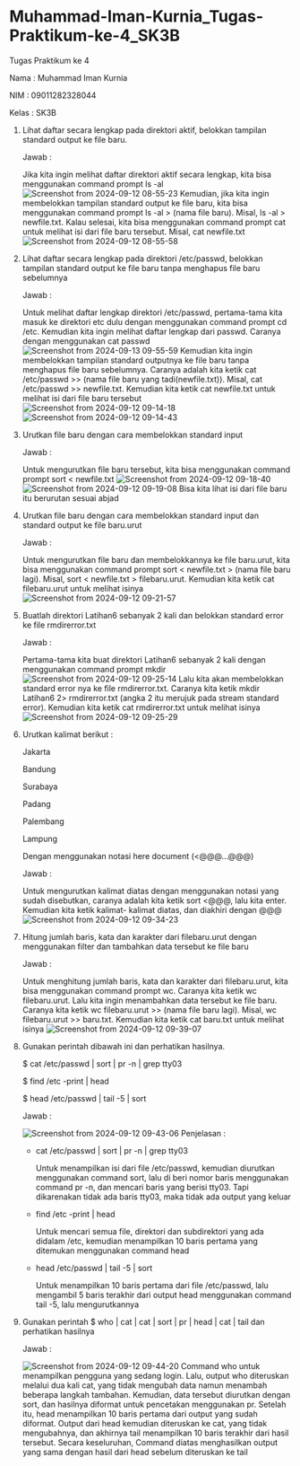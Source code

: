 # Muhammad-Iman-Kurnia_Tugas-Praktikum-ke-4_SK3B

Tugas Praktikum ke 4

Nama   : Muhammad Iman Kurnia

NIM    : 09011282328044

Kelas  : SK3B 

1. Lihat daftar secara lengkap pada direktori aktif,  belokkan tampilan standard output ke file baru.

   Jawab :

   Jika kita ingin melihat daftar direktori aktif secara lengkap, kita bisa menggunakan command prompt ls -al
   ![Screenshot from 2024-09-12 08-55-23](https://github.com/user-attachments/assets/86711a2d-ebb2-4139-abc3-fd7786a60eef)
   Kemudian, jika kita ingin membelokkan tampilan standard output ke file baru, kita bisa menggunakan command prompt ls -al > (nama file baru). Misal, ls -al > newfile.txt.
   Kalau selesai, kita bisa menggunakan command prompt cat untuk melihat isi dari file baru tersebut. Misal, cat newfile.txt
   ![Screenshot from 2024-09-12 08-55-58](https://github.com/user-attachments/assets/953288d3-c434-4a5b-8772-dcdca8ae1cd3)

2. Lihat daftar secara lengkap pada direktori /etc/passwd, belokkan tampilan standard output ke file baru tanpa menghapus file baru sebelumnya

   Jawab :

   Untuk melihat daftar lengkap direktori /etc/passwd, pertama-tama kita masuk ke direktori etc dulu dengan menggunakan command prompt cd /etc. Kemudian kita ingin melihat      daftar lengkap dari passwd. Caranya dengan menggunakan cat passwd
   ![Screenshot from 2024-09-13 09-55-59](https://github.com/user-attachments/assets/7a5be843-f080-4cb1-97f6-c043943ff194)
   Kemudian kita ingin membelokkan tampilan standard outputnya ke file baru tanpa menghapus file baru sebelumnya. Caranya adalah kita ketik cat /etc/passwd >> (nama file        baru yang tadi(newfile.txt)). Misal, cat /etc/passwd >> newfile.txt. Kemudian kita ketik cat newfile.txt untuk melihat isi dari file baru tersebut
   ![Screenshot from 2024-09-12 09-14-18](https://github.com/user-attachments/assets/6b62a6db-273f-4424-8ef4-06738abaabd6)
   ![Screenshot from 2024-09-12 09-14-43](https://github.com/user-attachments/assets/a42eb2ce-e4de-49e0-8ca8-eb35391eef3e)

3. Urutkan file baru dengan cara membelokkan standard input

   Jawab :

   Untuk mengurutkan file baru tersebut, kita bisa menggunakan command prompt sort < newfile.txt
   ![Screenshot from 2024-09-12 09-18-40](https://github.com/user-attachments/assets/726fcf03-fcbb-4dd4-996b-a41ab5799092)
   ![Screenshot from 2024-09-12 09-19-08](https://github.com/user-attachments/assets/8401e2cc-7180-4c5a-aaa7-2af2dfe235a0)
   Bisa kita lihat isi dari file baru itu berurutan sesuai abjad

4. Urutkan file baru dengan cara membelokkan standard input dan standard output ke file baru.urut

   Jawab :

   Untuk mengurutkan file baru dan membelokkannya ke file baru.urut, kita bisa menggunakan command prompt sort < newfile.txt > (nama file baru lagi). Misal, sort <              newfile.txt > filebaru.urut. Kemudian kita ketik cat filebaru.urut untuk melihat isinya
   ![Screenshot from 2024-09-12 09-21-57](https://github.com/user-attachments/assets/44aad206-3c97-4529-aceb-b0eb3f345be1)

5. Buatlah direktori Latihan6 sebanyak 2 kali dan belokkan standard error ke file rmdirerror.txt

   Jawab :

   Pertama-tama kita buat direktori Latihan6 sebanyak 2 kali dengan menggunakan command prompt mkdir
   ![Screenshot from 2024-09-12 09-25-14](https://github.com/user-attachments/assets/9ff2865a-fef5-481b-b13d-16d503da4a55)
   Lalu kita akan membelokkan standard error nya ke file rmdirerror.txt. Caranya kita ketik mkdir Latihan6 2> rmdirerror.txt (angka 2 itu merujuk pada stream standard           error). Kemudian kita ketik cat rmdirerror.txt untuk melihat isinya
   ![Screenshot from 2024-09-12 09-25-29](https://github.com/user-attachments/assets/ed86239d-2ac1-4e77-87e7-5cd477658b37)

6. Urutkan kalimat berikut :

     Jakarta

     Bandung

     Surabaya

     Padang

     Palembang

     Lampung

   Dengan menggunakan notasi here document (<@@@...@@@)

   Jawab :

   Untuk mengurutkan kalimat diatas dengan menggunakan notasi yang sudah disebutkan, caranya adalah kita ketik sort <@@@, lalu kita enter. Kemudian kita ketik kalimat-          kalimat diatas, dan diakhiri dengan @@@
   ![Screenshot from 2024-09-12 09-34-23](https://github.com/user-attachments/assets/fe544aa4-d663-4e7f-afa9-5e8e8c5f9aa5)

7. Hitung jumlah baris, kata dan karakter dari filebaru.urut dengan menggunakan filter dan tambahkan data tersebut ke file baru

   Jawab :

   Untuk menghitung jumlah baris, kata dan karakter dari filebaru.urut, kita bisa menggunakan command prompt wc. Caranya kita ketik wc filebaru.urut. Lalu kita ingin            menambahkan data tersebut ke file baru. Caranya kita ketik wc filebaru.urut >> (nama file baru lagi). Misal, wc filebaru.urut >> baru.txt. Kemudian kita ketik cat            baru.txt untuk melihat isinya
   ![Screenshot from 2024-09-12 09-39-07](https://github.com/user-attachments/assets/565ec8a3-de99-4fef-8915-b1f06f0c002d)

8. Gunakan perintah dibawah ini dan perhatikan hasilnya.

   $ cat /etc/passwd | sort | pr -n | grep tty03

   $ find /etc -print | head

   $ head /etc/passwd | tail -5 | sort

   Jawab :

   ![Screenshot from 2024-09-12 09-43-06](https://github.com/user-attachments/assets/77cfddcd-07a6-45a9-8714-d9b967170209)
   Penjelasan :

   - cat /etc/passwd | sort | pr -n | grep tty03

     Untuk menampilkan isi dari file /etc/passwd, kemudian diurutkan menggunakan command sort, lalu di beri nomor baris menggunakan command pr -n, dan mencari baris yang         berisi tty03. Tapi dikarenakan tidak ada baris tty03, maka tidak ada output yang keluar

   - find /etc -print | head
  
     Untuk mencari semua file, direktori dan subdirektori yang ada didalam /etc, kemudian menampilkan 10 baris pertama yang ditemukan menggunakan command head

   - head /etc/passwd | tail -5 | sort
  
     Untuk menampilkan 10 baris pertama dari file /etc/passwd, lalu mengambil 5 baris terakhir dari output head menggunakan command tail -5, lalu mengurutkannya

9. Gunakan perintah $ who | cat | cat | sort | pr | head | cat | tail dan perhatikan hasilnya

   Jawab :

   ![Screenshot from 2024-09-12 09-44-20](https://github.com/user-attachments/assets/ea56c2f2-279f-48c2-91b4-ea10eda852f4)
   Command who untuk menampilkan pengguna yang sedang login. Lalu, output who diteruskan melalui dua kali cat, yang tidak mengubah data namun menambah beberapa langkah        tambahan. Kemudian, data tersebut diurutkan dengan sort, dan hasilnya diformat untuk pencetakan menggunakan pr. Setelah itu, head menampilkan 10 baris pertama dari          output yang sudah diformat. Output dari head kemudian diteruskan ke cat, yang tidak mengubahnya, dan akhirnya tail menampilkan 10 baris terakhir dari hasil tersebut.        Secara keseluruhan, Command diatas menghasilkan output yang sama dengan hasil dari head sebelum diteruskan ke tail




